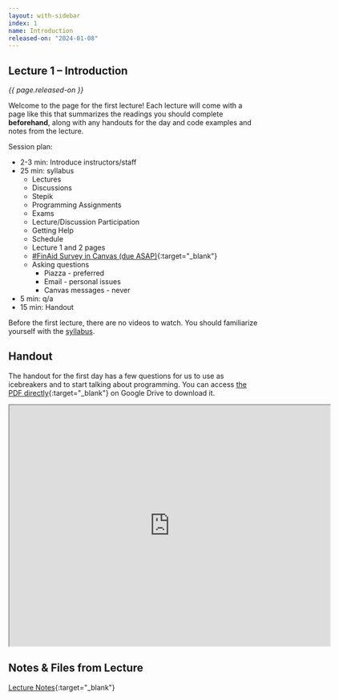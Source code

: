 ```yaml
---
layout: with-sidebar
index: 1
name: Introduction
released-on: "2024-01-08"
---
```


## Lecture 1 – Introduction

_{{ page.released-on }}_

Welcome to the page for the first lecture! Each lecture will
come with a page like this that summarizes the readings you should complete **beforehand**, along with any handouts for the day and code examples and notes from the lecture.

Session plan:
- 2-3 min: Introduce instructors/staff
- 25 min: syllabus
    - Lectures
    - Discussions
    - Stepik
    - Programming Assignments
    - Exams
    - Lecture/Discussion Participation
    - Getting Help
    - Schedule
    - Lecture 1 and 2 pages
    - [#FinAid Survey in Canvas (due ASAP)](https://canvas.ucsd.edu/courses/51655/quizzes/160215){:target="_blank"} 
    - Asking questions
      - Piazza - preferred
      - Email - personal issues
      - Canvas messages - never
- 5 min: q/a
- 15 min: Handout

Before the first lecture, there are no videos to watch. You should familiarize
yourself with the [syllabus](../syllabus.html).

## Handout

The handout for the first day has a few questions for us to use as icebreakers
and to start talking about programming. You can access [the PDF
directly](https://drive.google.com/file/d/1yNPpzCX-YbaGv7nD4BusKtcOX9S631TC/preview){:target="_blank"}
on Google Drive to download it.

<iframe src="https://drive.google.com/file/d/1yNPpzCX-YbaGv7nD4BusKtcOX9S631TC/preview" width="640" height="480" allow="autoplay"></iframe>

## Notes & Files from Lecture 

[Lecture Notes](https://drive.google.com/drive/folders/1une_mg_xnd4V94NIGodmhEqEykmBoquo?usp=sharing){:target="_blank"}
